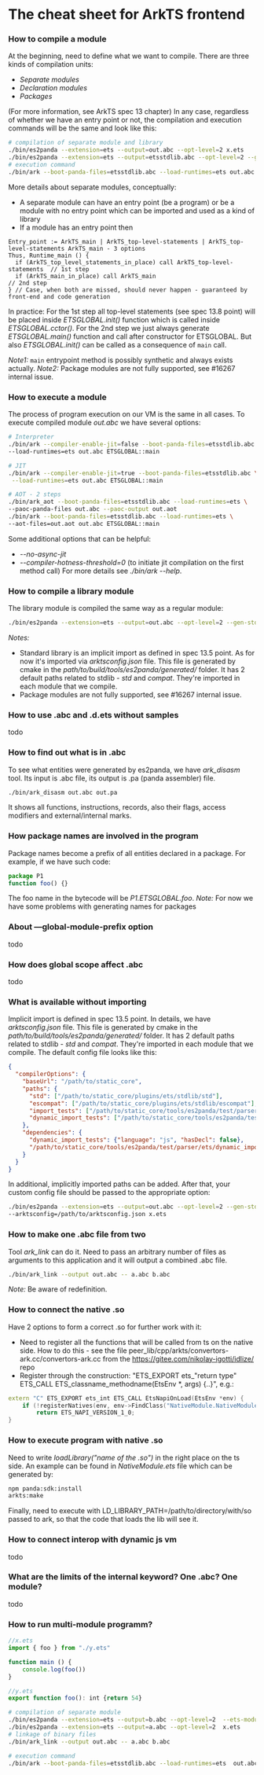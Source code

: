 
# The cheat sheet for ArkTS frontend

### How to compile a module

At the beginning, need to define what we want to compile.
There are three kinds of compilation units:

- *Separate modules*
- *Declaration modules*
- *Packages*

(For more information, see ArkTS spec 13 chapter)
In any case, regardless of whether we have an entry point or not, the compilation
and execution commands will be the same and look like this:

```bash
# compilation of separate module and library
./bin/es2panda --extension=ets --output=out.abc --opt-level=2 x.ets
./bin/es2panda --extension=ets --output=etsstdlib.abc --opt-level=2 --gen-stdlib=true
# execution command
./bin/ark --boot-panda-files=etsstdlib.abc --load-runtimes=ets out.abc ETSGLOBAL::main
```

More details about separate modules, conceptually:
- A separate module can have an entry point (be a program) or be a module with no entry point
which can be imported and used as a kind of library
- If a module has an entry point then

```
Entry_point := ArkTS_main | ArkTS_top-level-statements | ArkTS_top-level-statements ArkTS_main - 3 options
Thus, Runtime_main () {
  if (ArkTS_top_level_statements_in_place) call ArkTS_top-level-statements  // 1st step
  if (ArkTS_main_in_place) call ArkTS_main                                  // 2nd step
} // Case, when both are missed, should never happen - guaranteed by front-end and code generation
```

In practice:
For the 1st step all top-level statements (see spec 13.8 point) will be placed inside
*ETSGLOBAL._$init$_()* function which is called inside *ETSGLOBAL._cctor_()*.
For the 2nd step we just always generate *ETSGLOBAL.main()* function and call after
constructor for ETSGLOBAL. But also *ETSGLOBAL._$init$_()* can be called as a consequence of `main` call.

*Note1:* `main` entrypoint method is possibly synthetic and always exists actually.
*Note2:* Package modules are not fully supported, see #16267 internal issue.

### How to execute a module

The process of program execution on our VM is the same in all cases.
To execute compiled module *out.abc* we have several options:

```bash
# Interpreter
./bin/ark --compiler-enable-jit=false --boot-panda-files=etsstdlib.abc \
--load-runtimes=ets out.abc ETSGLOBAL::main

# JIT
./bin/ark --compiler-enable-jit=true --boot-panda-files=etsstdlib.abc \
 --load-runtimes=ets out.abc ETSGLOBAL::main

# AOT - 2 steps
./bin/ark_aot --boot-panda-files=etsstdlib.abc --load-runtimes=ets \
--paoc-panda-files out.abc --paoc-output out.aot
./bin/ark --boot-panda-files=etsstdlib.abc --load-runtimes=ets \
--aot-files=out.aot out.abc ETSGLOBAL::main
```

Some additional options that can be helpful:
- *--no-async-jit*
- *--compiler-hotness-threshold=0* (to initiate jit compilation on the first method call)
For more details see *./bin/ark --help*.

### How to compile a library module

The library module is compiled the same way as a regular module:

```bash
./bin/es2panda --extension=ets --output=out.abc --opt-level=2 --gen-stdlib=false /path/to/module/folder
```

*Notes:*
- Standard library is an implicit import as defined in spec 13.5 point.
As for now it's imported via *arktsconfig.json* file. This file is generated by cmake in the
*path/to/build/tools/es2panda/generated/* folder. It has 2 default paths related to stdlib -
*std* and *compat*. They're imported in each module that we compile.
- Package modules are not fully supported, see #16267 internal issue.

### How to use .abc and .d.ets without samples

todo

### How to find out what is in .abc

To see what entities were generated by es2panda, we have *ark_disasm* tool.
Its input is .abc file, its output is .pa (panda assembler) file.

```bash
./bin/ark_disasm out.abc out.pa
```

It shows all functions, instructions, records, also their flags, access modifiers
and external/internal marks.

### How package names are involved in the program

Package names become a prefix of all entities declared in a package. For example,
if we have such code:

```typescript
package P1
function foo() {}
```

The foo name in the bytecode will be *P1.ETSGLOBAL.foo*.
*Note:* For now we have some problems with generating names for packages

### About —global-module-prefix option

todo

### How does global scope affect .abc

todo

### What is available without importing

Implicit import is defined in spec 13.5 point. In details, we have *arktsconfig.json*
file. This file is generated by cmake in the *path/to/build/tools/es2panda/generated/*
folder. It has 2 default paths related to stdlib - *std* and *compat*. They're imported
in each module that we compile. The default config file looks like this:

```json
{
  "compilerOptions": {
    "baseUrl": "/path/to/static_core",
    "paths": {
      "std": ["/path/to/static_core/plugins/ets/stdlib/std"],
      "escompat": ["/path/to/static_core/plugins/ets/stdlib/escompat"],
      "import_tests": ["/path/to/static_core/tools/es2panda/test/parser/ets/import_tests"],
      "dynamic_import_tests": ["/path/to/static_core/tools/es2panda/test/parser/ets/dynamic_import_tests"]
    },
    "dependencies": {
      "dynamic_import_tests": {"language": "js", "hasDecl": false},
      "/path/to/static_core/tools/es2panda/test/parser/ets/dynamic_import_tests": {"language": "js", "hasDecl": true}
    }
  }
}
```

In additional, implicitly imported paths can be added. After that, your custom config file
should be passed to the appropriate option:

```bash
./bin/es2panda --extension=ets --output=out.abc --opt-level=2 --gen-stdlib=false \
--arktsconfig=/path/to/arktsconfig.json x.ets
```

### How to make one .abc file from two

Tool *ark_link* can do it. Need to pass an arbitrary number of files as arguments to
this application and it will output a combined .abc file.

```bash
./bin/ark_link --output out.abc -- a.abc b.abc
```

*Note:* Be aware of redefinition.

### How to connect the native .so

Have 2 options to form a correct .so for further work with it:
- Need to register all the functions that will be called from ts on the native side.
How to do this - see the file peer_lib/cpp/arkts/convertors-ark.cc/convertors-ark.cc
from the https://gitee.com/nikolay-igotti/idlize/ repo
- Register through the construction:
"ETS_EXPORT ets_"return type" ETS_CALL ETS_classname_methodname(EtsEnv *, args) {..}",
e.g.:

```cpp
extern "C" ETS_EXPORT ets_int ETS_CALL EtsNapiOnLoad(EtsEnv *env) {
    if (!registerNatives(env, env->FindClass("NativeModule.NativeModule"))) return -1;
        return ETS_NAPI_VERSION_1_0;
}
```

### How to execute program with native .so

Need to write *loadLibrary("name of the .so")* in the right place on the ts side.
An example can be found in *NativeModule.ets* file which can be generated by:

```bash
npm panda:sdk:install
arkts:make
```

Finally, need to execute with LD_LIBRARY_PATH=/path/to/directory/with/so passed to ark,
so that the code that loads the lib will see it.

### How to connect interop with dynamic js vm

todo

### What are the limits of the internal keyword? One .abc? One module?

todo

### How to run multi-module programm?

```typescript
//x.ets
import { foo } from "./y.ets"

function main () {
    console.log(foo())
}
```
```typescript
//y.ets
export function foo(): int {return 54}
```

```bash
# compilation of separate module 
./bin/es2panda --extension=ets --output=b.abc --opt-level=2  --ets-module y.ets 
./bin/es2panda --extension=ets --output=a.abc --opt-level=2  x.ets 
# linkage of binary files
./bin/ark_link --output out.abc -- a.abc b.abc       

# execution command                                                
./bin/ark --boot-panda-files=etsstdlib.abc --load-runtimes=ets  out.abc ETSGLOBAL::main 
```